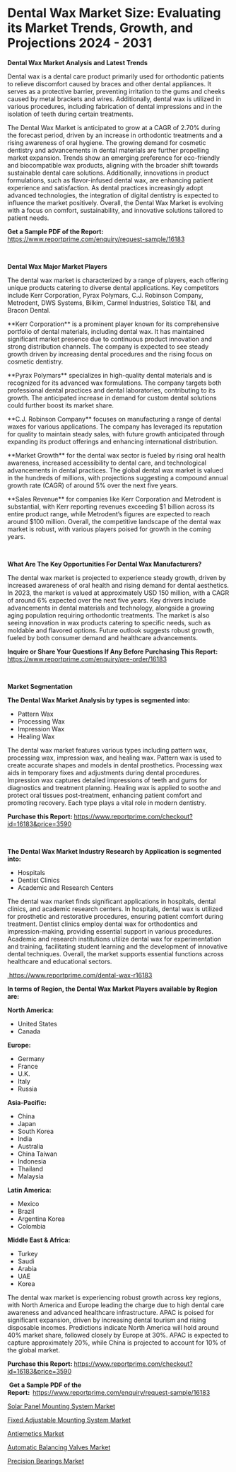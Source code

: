 <p><h1>Dental Wax Market Size: Evaluating its Market Trends, Growth, and Projections 2024 - 2031</h1></p><p><strong>Dental Wax Market Analysis and Latest Trends</strong></p>
<p><p>Dental wax is a dental care product primarily used for orthodontic patients to relieve discomfort caused by braces and other dental appliances. It serves as a protective barrier, preventing irritation to the gums and cheeks caused by metal brackets and wires. Additionally, dental wax is utilized in various procedures, including fabrication of dental impressions and in the isolation of teeth during certain treatments.</p><p>The Dental Wax Market is anticipated to grow at a CAGR of 2.70% during the forecast period, driven by an increase in orthodontic treatments and a rising awareness of oral hygiene. The growing demand for cosmetic dentistry and advancements in dental materials are further propelling market expansion. Trends show an emerging preference for eco-friendly and biocompatible wax products, aligning with the broader shift towards sustainable dental care solutions. Additionally, innovations in product formulations, such as flavor-infused dental wax, are enhancing patient experience and satisfaction. As dental practices increasingly adopt advanced technologies, the integration of digital dentistry is expected to influence the market positively. Overall, the Dental Wax Market is evolving with a focus on comfort, sustainability, and innovative solutions tailored to patient needs.</p></p>
<p><strong>Get a Sample PDF of the Report:&nbsp;</strong> <a href="https://www.reportprime.com/enquiry/request-sample/16183?utm_campaign=1131&utm_medium=2&utm_source=Github&utm_content=ia&utm_term=02122024&utm_id=dental-wax">https://www.reportprime.com/enquiry/request-sample/16183</a></p>
<p>&nbsp;</p>
<p><strong>Dental Wax Major Market Players</strong></p>
<p><p>The dental wax market is characterized by a range of players, each offering unique products catering to diverse dental applications. Key competitors include Kerr Corporation, Pyrax Polymars, C.J. Robinson Company, Metrodent, DWS Systems, Bilkim, Carmel Industries, Solstice T&I, and Bracon Dental. </p><p>**Kerr Corporation** is a prominent player known for its comprehensive portfolio of dental materials, including dental wax. It has maintained significant market presence due to continuous product innovation and strong distribution channels. The company is expected to see steady growth driven by increasing dental procedures and the rising focus on cosmetic dentistry.</p><p>**Pyrax Polymars** specializes in high-quality dental materials and is recognized for its advanced wax formulations. The company targets both professional dental practices and dental laboratories, contributing to its growth. The anticipated increase in demand for custom dental solutions could further boost its market share.</p><p>**C.J. Robinson Company** focuses on manufacturing a range of dental waxes for various applications. The company has leveraged its reputation for quality to maintain steady sales, with future growth anticipated through expanding its product offerings and enhancing international distribution.</p><p>**Market Growth** for the dental wax sector is fueled by rising oral health awareness, increased accessibility to dental care, and technological advancements in dental practices. The global dental wax market is valued in the hundreds of millions, with projections suggesting a compound annual growth rate (CAGR) of around 5% over the next five years.</p><p>**Sales Revenue** for companies like Kerr Corporation and Metrodent is substantial, with Kerr reporting revenues exceeding $1 billion across its entire product range, while Metrodent’s figures are expected to reach around $100 million. Overall, the competitive landscape of the dental wax market is robust, with various players poised for growth in the coming years.</p></p>
<p>&nbsp;</p>
<p><strong>What Are The Key Opportunities For Dental Wax Manufacturers?</strong></p>
<p><p>The dental wax market is projected to experience steady growth, driven by increased awareness of oral health and rising demand for dental aesthetics. In 2023, the market is valued at approximately USD 150 million, with a CAGR of around 6% expected over the next five years. Key drivers include advancements in dental materials and technology, alongside a growing aging population requiring orthodontic treatments. The market is also seeing innovation in wax products catering to specific needs, such as moldable and flavored options. Future outlook suggests robust growth, fueled by both consumer demand and healthcare advancements.</p></p>
<p><strong>Inquire or Share Your Questions If Any Before Purchasing This Report:</strong> <a href="https://www.reportprime.com/enquiry/pre-order/16183?utm_campaign=1131&utm_medium=2&utm_source=Github&utm_content=ia&utm_term=02122024&utm_id=dental-wax">https://www.reportprime.com/enquiry/pre-order/16183</a></p>
<p>&nbsp;</p>
<p><strong>Market Segmentation</strong></p>
<p><strong>The Dental Wax Market Analysis by types is segmented into:</strong></p>
<p><ul><li>Pattern Wax</li><li>Processing Wax</li><li>Impression Wax</li><li>Healing Wax</li></ul></p>
<p><p>The dental wax market features various types including pattern wax, processing wax, impression wax, and healing wax. Pattern wax is used to create accurate shapes and models in dental prosthetics. Processing wax aids in temporary fixes and adjustments during dental procedures. Impression wax captures detailed impressions of teeth and gums for diagnostics and treatment planning. Healing wax is applied to soothe and protect oral tissues post-treatment, enhancing patient comfort and promoting recovery. Each type plays a vital role in modern dentistry.</p></p>
<p><strong>Purchase this Report:&nbsp;</strong><a href="https://www.reportprime.com/checkout?id=16183&price=3590&utm_campaign=1131&utm_medium=2&utm_source=Github&utm_content=ia&utm_term=02122024&utm_id=dental-wax">https://www.reportprime.com/checkout?id=16183&price=3590</a></p>
<p>&nbsp;</p>
<p><strong>The Dental Wax Market Industry Research by Application is segmented into:</strong></p>
<p><ul><li>Hospitals</li><li>Dentist Clinics</li><li>Academic and Research Centers</li></ul></p>
<p><p>The dental wax market finds significant applications in hospitals, dental clinics, and academic research centers. In hospitals, dental wax is utilized for prosthetic and restorative procedures, ensuring patient comfort during treatment. Dentist clinics employ dental wax for orthodontics and impression-making, providing essential support in various procedures. Academic and research institutions utilize dental wax for experimentation and training, facilitating student learning and the development of innovative dental techniques. Overall, the market supports essential functions across healthcare and educational sectors.</p></p>
<p><a href="https://www.reportprime.com/dental-wax-r16183?utm_campaign=1131&utm_medium=2&utm_source=Github&utm_content=ia&utm_term=02122024&utm_id=dental-wax">&nbsp;https://www.reportprime.com/dental-wax-r16183</a></p>
<p><strong>In terms of Region, the Dental Wax Market Players available by Region are:</strong></p>
<p>
    <p> <strong> North America: </strong>
        <ul>
            <li>United States</li>
            <li>Canada</li>
        </ul>
        </p> 
    <p> <strong> Europe: </strong>
        <ul>
            <li>Germany</li>
            <li>France</li>
            <li>U.K.</li>
            <li>Italy</li>
            <li>Russia</li>
        </ul>
        </p> 
    <p> <strong> Asia-Pacific: </strong>
        <ul>
            <li>China</li>
            <li>Japan</li>
            <li>South Korea</li>
            <li>India</li>
            <li>Australia</li>
            <li>China Taiwan</li>
            <li>Indonesia</li>
            <li>Thailand</li>
            <li>Malaysia</li>
        </ul>
        </p> 
    <p> <strong> Latin America: </strong>
        <ul>
            <li>Mexico</li>
            <li>Brazil</li>
            <li>Argentina Korea</li>
            <li>Colombia</li>
        </ul>
        </p> 
    <p> <strong> Middle East & Africa: </strong>
        <ul>
            <li>Turkey</li>
            <li>Saudi</li>
            <li>Arabia</li>
            <li>UAE</li>
            <li>Korea</li>
        </ul>
    </p>
    </p>
<p><p>The dental wax market is experiencing robust growth across key regions, with North America and Europe leading the charge due to high dental care awareness and advanced healthcare infrastructure. APAC is poised for significant expansion, driven by increasing dental tourism and rising disposable incomes. Predictions indicate North America will hold around 40% market share, followed closely by Europe at 30%. APAC is expected to capture approximately 20%, while China is projected to account for 10% of the global market.</p></p>
<p><strong>Purchase this Report: </strong><a href="https://www.reportprime.com/checkout?id=16183&price=3590&utm_campaign=1131&utm_medium=2&utm_source=Github&utm_content=ia&utm_term=02122024&utm_id=dental-wax">https://www.reportprime.com/checkout?id=16183&price=3590</a></p>
<p>&nbsp;<strong>Get a Sample PDF of the Report:&nbsp;&nbsp;</strong><a href="https://www.reportprime.com/enquiry/request-sample/16183?utm_campaign=1131&utm_medium=2&utm_source=Github&utm_content=ia&utm_term=02122024&utm_id=dental-wax">https://www.reportprime.com/enquiry/request-sample/16183</a></p>
<p><strong></strong></p>
<p><p><a href="https://issuu.com/reportprime-2/docs/solar-panel-mounting-system-market-size-2030.pptx?utm_campaign=1131&utm_medium=2&utm_source=Github&utm_content=ia&utm_term=02122024&utm_id=dental-wax">Solar Panel Mounting System Market</a></p><p><a href="https://issuu.com/reportprime-2/docs/fixed-adjustable-mounting-system-market-size-2030.?utm_campaign=1131&utm_medium=2&utm_source=Github&utm_content=ia&utm_term=02122024&utm_id=dental-wax">Fixed Adjustable Mounting System Market</a></p><p><a href="https://github.com/CliffMedina6/Market-Research-Report-List-7/blob/main/antiemetics-market.md?utm_campaign=1131&utm_medium=2&utm_source=Github&utm_content=ia&utm_term=02122024&utm_id=dental-wax">Antiemetics Market</a></p><p><a href="https://www.linkedin.com/pulse/top-reasons-behind-automatic-balancing-valves-market-growth-77-rflje?utm_campaign=1131&utm_medium=2&utm_source=Github&utm_content=ia&utm_term=02122024&utm_id=dental-wax">Automatic Balancing Valves Market</a></p><p><a href="https://www.linkedin.com/pulse/precision-bearings-market-size-current-development-sales-revenue-pmone?utm_campaign=1131&utm_medium=2&utm_source=Github&utm_content=ia&utm_term=02122024&utm_id=dental-wax">Precision Bearings Market</a></p></p>